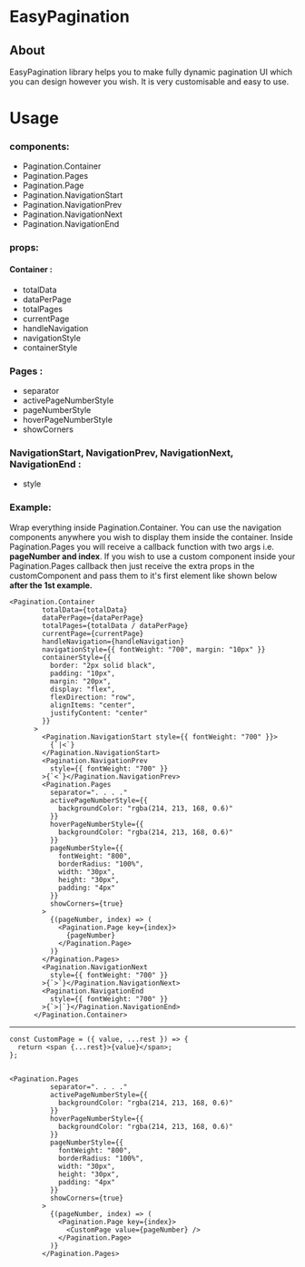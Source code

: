 # EasyPagination

## About

EasyPagination library helps you to make fully dynamic pagination UI which you can design however you wish. It is very customisable and easy to use.

# Usage

### components:

- Pagination.Container
- Pagination.Pages
- Pagination.Page
- Pagination.NavigationStart
- Pagination.NavigationPrev
- Pagination.NavigationNext
- Pagination.NavigationEnd

### props:

#### **Container :**

- totalData
- dataPerPage
- totalPages
- currentPage
- handleNavigation
- navigationStyle
- containerStyle

### **Pages :**

- separator
- activePageNumberStyle
- pageNumberStyle
- hoverPageNumberStyle
- showCorners

### **NavigationStart, NavigationPrev, NavigationNext, NavigationEnd :**

- style

### Example:

Wrap everything inside Pagination.Container. You can use the navigation components anywhere you wish to display them inside the container. Inside Pagination.Pages you will receive a callback function with two args i.e. **pageNumber and index**.
If you wish to use a custom component inside your Pagination.Pages callback then just receive the extra props in the customComponent and pass them to it's first element like shown below **after the 1st example.**

```
<Pagination.Container
        totalData={totalData}
        dataPerPage={dataPerPage}
        totalPages={totalData / dataPerPage}
        currentPage={currentPage}
        handleNavigation={handleNavigation}
        navigationStyle={{ fontWeight: "700", margin: "10px" }}
        containerStyle={{
          border: "2px solid black",
          padding: "10px",
          margin: "20px",
          display: "flex",
          flexDirection: "row",
          alignItems: "center",
          justifyContent: "center"
        }}
      >
        <Pagination.NavigationStart style={{ fontWeight: "700" }}>
          {`|<`}
        </Pagination.NavigationStart>
        <Pagination.NavigationPrev
          style={{ fontWeight: "700" }}
        >{`<`}</Pagination.NavigationPrev>
        <Pagination.Pages
          separator=". . . ."
          activePageNumberStyle={{
            backgroundColor: "rgba(214, 213, 168, 0.6)"
          }}
          hoverPageNumberStyle={{
            backgroundColor: "rgba(214, 213, 168, 0.6)"
          }}
          pageNumberStyle={{
            fontWeight: "800",
            borderRadius: "100%",
            width: "30px",
            height: "30px",
            padding: "4px"
          }}
          showCorners={true}
        >
          {(pageNumber, index) => (
            <Pagination.Page key={index}>
              {pageNumber}
            </Pagination.Page>
          )}
        </Pagination.Pages>
        <Pagination.NavigationNext
          style={{ fontWeight: "700" }}
        >{`>`}</Pagination.NavigationNext>
        <Pagination.NavigationEnd
          style={{ fontWeight: "700" }}
        >{`>|`}</Pagination.NavigationEnd>
      </Pagination.Container>
```

---

```
const CustomPage = ({ value, ...rest }) => {
  return <span {...rest}>{value}</span>;
};


<Pagination.Pages
          separator=". . . ."
          activePageNumberStyle={{
            backgroundColor: "rgba(214, 213, 168, 0.6)"
          }}
          hoverPageNumberStyle={{
            backgroundColor: "rgba(214, 213, 168, 0.6)"
          }}
          pageNumberStyle={{
            fontWeight: "800",
            borderRadius: "100%",
            width: "30px",
            height: "30px",
            padding: "4px"
          }}
          showCorners={true}
        >
          {(pageNumber, index) => (
            <Pagination.Page key={index}>
              <CustomPage value={pageNumber} />
            </Pagination.Page>
          )}
        </Pagination.Pages>
```
